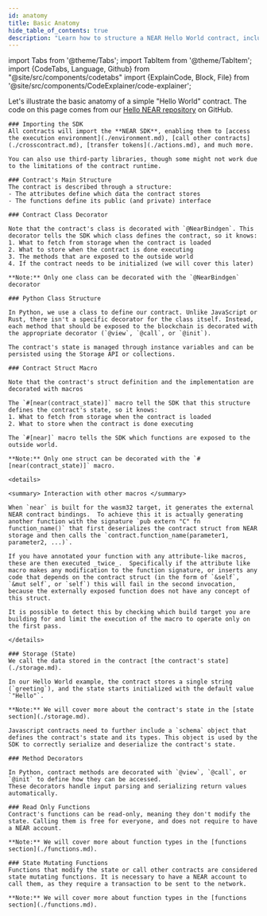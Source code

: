 ```yaml
---
id: anatomy
title: Basic Anatomy
hide_table_of_contents: true
description: "Learn how to structure a NEAR Hello World contract, including state, methods, and SDK usage."
---
```


import Tabs from '@theme/Tabs';
import TabItem from '@theme/TabItem';
import {CodeTabs, Language, Github} from "@site/src/components/codetabs"
import {ExplainCode, Block, File} from '@site/src/components/CodeExplainer/code-explainer';

Let's illustrate the basic anatomy of a simple "Hello World" contract. The code on this page comes from our [Hello NEAR repository](https://github.com/near-examples/hello-near-examples) on GitHub.

<ExplainCode languages="js,rust,python,go" >

<Block highlights='{"js": "1", "rust": "1", "python": "1","go":"1"}' fname="hello-near">

    ### Importing the SDK
    All contracts will import the **NEAR SDK**, enabling them to [access the execution environment](./environment.md), [call other contracts](./crosscontract.md), [transfer tokens](./actions.md), and much more.

    You can also use third-party libraries, though some might not work due to the limitations of the contract runtime.

</Block>

<Block highlights='{"js": "5-22", "rust":"5-7,20-31", "python": "5-19","go":"10-77"}' fname="hello-near">

    ### Contract's Main Structure
    The contract is described through a structure:
    - The attributes define which data the contract stores
    - The functions define its public (and private) interface

</Block>


<Block highlights='{"js": "3"}' fname="hello-near">

    ### Contract Class Decorator

    Note that the contract's class is decorated with `@NearBindgen`. This decorator tells the SDK which class defines the contract, so it knows:
    1. What to fetch from storage when the contract is loaded
    2. What to store when the contract is done executing
    3. The methods that are exposed to the outside world
    4. If the contract needs to be initialized (we will cover this later)

    **Note:** Only one class can be decorated with the `@NearBindgen` decorator

</Block>

<Block highlights='{"python": "4"}' fname="hello-near">

    ### Python Class Structure

    In Python, we use a class to define our contract. Unlike JavaScript or Rust, there isn't a specific decorator for the class itself. Instead, each method that should be exposed to the blockchain is decorated with the appropriate decorator (`@view`, `@call`, or `@init`).

    The contract's state is managed through instance variables and can be persisted using the Storage API or collections.

</Block>


<Block highlights='{"rust": "4,19"}' fname="hello-near">

    ### Contract Struct Macro

    Note that the contract's struct definition and the implementation are decorated with macros

    The `#[near(contract_state)]` macro tell the SDK that this structure defines the contract's state, so it knows:
    1. What to fetch from storage when the contract is loaded
    2. What to store when the contract is done executing

    The `#[near]` macro tells the SDK which functions are exposed to the outside world.

    **Note:** Only one struct can be decorated with the `#[near(contract_state)]` macro.

</Block>

<Block highlights='{"rust": "4,19"}' fname="hello-near" type='info'>

    <details>

    <summary> Interaction with other macros </summary>

    When `near` is built for the wasm32 target, it generates the external NEAR contract bindings.  To achieve this it is actually generating another function with the signature `pub extern "C" fn function_name()` that first deserializes the contract struct from NEAR storage and then calls the `contract.function_name(parameter1, parameter2, ...)`.

    If you have annotated your function with any attribute-like macros, these are then executed _twice_.  Specifically if the attribute like macro makes any modification to the function signature, or inserts any code that depends on the contract struct (in the form of `&self`, `&mut self`, or `self`) this will fail in the second invocation, because the externally exposed function does not have any concept of this struct.

    It is possible to detect this by checking which build target you are building for and limit the execution of the macro to operate only on the first pass.

    </details>

</Block>

<Block highlights='{"js": "5", "rust": "6,10-16", "python": "7-8", "go": "70"}' fname="hello-near">

    ### Storage (State)
    We call the data stored in the contract [the contract's state](./storage.md).

    In our Hello World example, the contract stores a single string (`greeting`), and the state starts initialized with the default value `"Hello"`.

    **Note:** We will cover more about the contract's state in the [state section](./storage.md).

</Block>

<Block highlights='{"js": "7-9"}' fname="hello-near">

    Javascript contracts need to further include a `schema` object that defines the contract's state and its types. This object is used by the SDK to correctly serialize and deserialize the contract's state.

</Block>

<Block highlights='{"python": "5-5,10-10,15-15"}' fname="hello-near">

    ### Method Decorators

    In Python, contract methods are decorated with `@view`, `@call`, or `@init` to define how they can be accessed.
    These decorators handle input parsing and serializing return values automatically.

</Block>

<Block highlights='{"js": "12-14", "rust": "22-24", "python": "10-13","go": "45-58"}' fname="hello-near">

    ### Read Only Functions
    Contract's functions can be read-only, meaning they don't modify the state. Calling them is free for everyone, and does not require to have a NEAR account.

    **Note:** We will cover more about function types in the [functions section](./functions.md).

</Block>

<Block highlights='{"js": "17-20", "rust": "27-30", "python": "15-19","go": "61-77"}' fname="hello-near">

    ### State Mutating Functions
    Functions that modify the state or call other contracts are considered state mutating functions. It is necessary to have a NEAR account to call them, as they require a transaction to be sent to the network.

    **Note:** We will cover more about function types in the [functions section](./functions.md).

</Block>

<File language="js" fname="hello-near"
    url="https://github.com/near-examples/hello-near-examples/blob/main/contract-ts/src/contract.ts"
    start="2" end="32" />

<File language="rust" fname="hello-near"
    url="https://github.com/near-examples/hello-near-examples/blob/main/contract-rs/src/lib.rs"
    start="2" end="32" />

<File language="python" fname="hello-near" url="https://github.com/r-near/near-py-examples/blob/main/hello-near.py" start="2" end="32" />
<File language="go" fname="hello-near" url="https://github.com/vlmoon99/near-sdk-go/blob/main/examples/greeting/contract/main.go" start="1" end="77" />
</ExplainCode>

